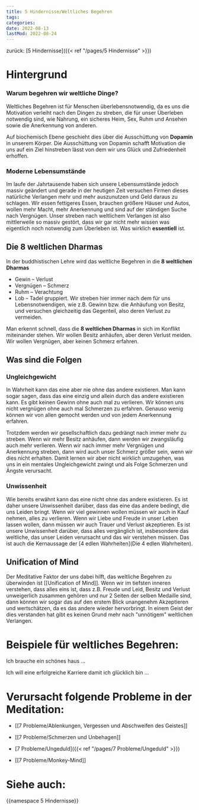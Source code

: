 ```yaml
---
title: 5 Hindernisse/Weltliches Begehren
tags:
categories:
date: 2022-08-13
lastMod: 2022-08-24
---
```

zurück: [5 Hindernisse]({{< ref "/pages/5 Hindernisse" >}})



# Hintergrund

### Warum begehren wir weltliche Dinge?
Weltliches Begehren ist für Menschen überlebensnotwendig, da es uns die Motivation verleiht nach den Dingen zu streben, die für unser Überleben notwendig sind, wie Nahrung, ein sicheres Heim, Sex, Ruhm und Ansehen sowie die Anerkennung von anderen.

Auf biochemisch Ebene geschieht dies über die Ausschüttung von **Dopamin** in unserem Körper. Die Ausschüttung von Dopamin schafft Motivation die uns auf ein Ziel hinstreben lässt von dem wir uns Glück und Zufriedenheit erhoffen.

### Moderne Lebensumstände

Im laufe der Jahrtausende haben sich unsere Lebensumstände jedoch massiv geändert und gerade in der heutigen Zeit versuchen Firmen dieses natürliche Verlangen mehr und mehr auszunutzen und Geld daraus zu schlagen. Wir essen fettigeres Essen, brauchen größere Häuser und Autos, wollen mehr Macht, mehr Anerkennung und sind auf der ständigen Suche nach Vergnügen. Unser streben nach weltlichem Verlangen ist also mittlerweile so massiv gestört, dass wir gar nicht mehr wissen was eigentlich noch notwendig zum Überleben ist. Was wirklich **essentiell** ist.



## Die 8 weltlichen Dharmas

In der buddhistischen Lehre wird das weltliche Begehren in die **8 weltlichen Dharmas**
* Gewin – Verlust
* Vergnügen – Schmerz
* Ruhm – Verachtung
* Lob – Tadel
gruppiert. Wir streben hier immer nach dem für uns Lebensnotwendigen, wie z.B. Gewinn bzw. die Anhäufung von Besitz, und versuchen gleichzeitig das Gegenteil, also deren Verlust zu vermeiden.

Man erkennt schnell, dass die **8 weltlichen Dharmas** in sich im Konflikt miteinander stehen. Wir wollen Besitz anhäufen, aber deren Verlust meiden. Wir wollen Vergnügen, aber keinen Schmerz erfahren.



## Was sind die Folgen

### Ungleichgewicht
In Wahrheit kann das eine aber nie ohne das andere existieren. Man kann sogar sagen, dass das eine einzig und allein durch das andere existieren kann. Es gibt keinen Gewinn ohne auch mal zu verlieren. Wir können uns nicht vergnügen ohne auch mal Schmerzen zu erfahren. Genauso wenig können wir von allen gemocht werden und von jedem Anerkennung erfahren.

Trotzdem werden wir gesellschaftlich dazu gedrängt nach immer mehr zu streben. Wenn wir mehr Besitz anhäufen, dann werden wir zwangsläufig auch mehr verlieren. Wenn wir nach immer mehr Vergnügen und Anerkennung streben, dann wird auch unser Schmerz größer sein, wenn wir dies nicht erhalten. Damit lernen wir aber nicht wirklich umzugehen, was uns in ein mentales Ungleichgewicht zwingt und als Folge Schmerzen und Ängste verursacht.

### Unwissenheit

Wie bereits erwähnt kann das eine nicht ohne das andere existieren. Es ist daher unsere Unwissenheit darüber, dass das eine das andere bedingt, die uns Leiden bringt. Wenn wir viel gewinnen wollen müssen wir auch in Kauf nehmen, alles zu verlieren. Wenn wir Liebe und Freude in unser Leben lassen wollen, dann müssen wir auch Trauer und Verlust akzeptieren. Es ist unsere Unwissenheit darüber, dass alles vergänglich ist, insbesondere das weltliche, das unser Leiden verursacht und das wir verstehen müssen. Das ist auch die Kernaussage der [4 edlen Wahrheiten](Die 4 edlen Wahrheiten).



## Unification of Mind

Der Meditative Faktor der uns dabei hilft, das weltliche Begehren zu überwinden ist [[Unification of Mind]]. Wenn wir im tiefsten inneren verstehen, dass alles eins ist, dass z.B. Freude und Leid, Besitz und Verlust unweigerlich zusammen gehören und nur 2 Seiten der selben Medaille sind, dann können wir sogar das auf den erstem Blick unangenehm Akzeptieren und wertschätzen, da es das andere wieder hervorbringt. In einem Geist der dies verstanden hat gibt es keinen Grund mehr nach "unnötigem" weltlichen Verlangen.



# Beispiele für weltliches Begehren:

Ich brauche ein schönes haus ...

Ich will eine erfolgreiche Karriere damit ich glücklich bin ...



# Verursacht folgende Probleme in der Meditation:

  + [[7 Probleme/Ablenkungen, Vergessen und Abschweifen des Geistes]]

  + [[7 Probleme/Schmerzen und Unbehagen]]

  + [7 Probleme/Ungeduld]({{< ref "/pages/7 Probleme/Ungeduld" >}})

  + [[7 Probleme/Monkey-Mind]]



# Siehe auch:

{{namespace 5 Hindernisse}}
